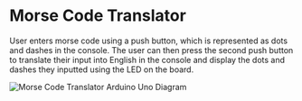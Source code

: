 # Morse Code Translator
User enters morse code using a push button, which is represented as dots and dashes in the console. The user can then press the second push button to translate their input into English in the console and display the dots and dashes they inputted using the LED on the board.

![Morse Code Translator Arduino Uno Diagram](https://user-images.githubusercontent.com/115806587/224859128-3efc5c84-f430-4f8a-8be2-cc5a2bd8f77f.png)
